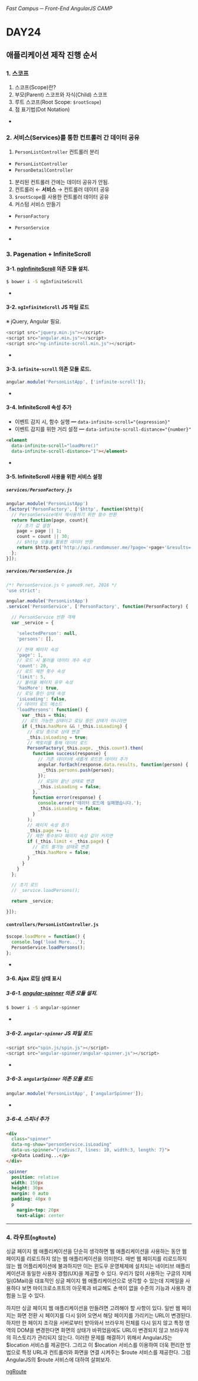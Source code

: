 ###### Fast Campus ─ Front-End AngularJS CAMP

# DAY24

## 애플리케이션 제작 진행 순서

### 1. 스코프

1. 스코프(Scope)란?
1. 부모(Parent) 스코프와 자식(Child) 스코프
1. 루트 스코프(Root Scope: `$rootScope`)
1. 점 표기법(Dot Notation)

-

### 2. 서비스(Services)를 통한 컨트롤러 간 데이터 공유

1. `PersonListController` 컨트롤러 분리
  - `PersonListController`
  - `PersonDetailController`
1. 분리된 컨트롤러 간에는 데이터 공유가 안됨.
1. 컨트롤러 ← **서비스** → 컨트롤러 데이터 공유
1. `$rootScope`를 사용한 컨트롤러 데이터 공유
1. 커스텀 서비스 만들기
  - `PersonFactory`
  - `PersonService`

-

### 3. Pagenation + InfiniteScroll

#### 3-1. [ngInfiniteScroll](https://sroze.github.io/ngInfiniteScroll/) 의존 모듈 설치.

```sh
$ bower i -S ngInfiniteScroll
```

-

#### 3-2. `ngInfiniteScroll` JS 파일 로드

※ jQuery, Angular 필요.

```js
<script src="jquery.min.js"></script>
<script src="angular.min.js"></script>
<script src="ng-infinite-scroll.min.js"></script>
```

-

#### 3-3. `infinite-scroll` 의존 모듈 로드.

```js
angular.module('PersonListApp', ['infinite-scroll']);
```

-

#### 3-4. InfiniteScroll 속성 추가

- 이벤트 감지 시, 함수 실행 ━ `data-infinite-scroll="{expression}"`
- 이벤트 감지를 위한 거리 설정 ━ `data-infinite-scroll-distance="{number}"`

```html
<element
  data-infinite-scroll="loadMore()"
  data-infinite-scroll-distance="1"></element>
```

-

#### 3-5. InfiniteScroll 사용을 위한 서비스 설정

##### `services/PersonFactory.js`

```js
angular.module('PersonListApp')
.factory('PersonFactory', ['$http', function($http){
  // PersonService에서 재사용하기 위한 함수 반환
  return function(page, count){
    // 초기 값 설정
    page = page || 1;
    count = count || 30;
    // $http 모듈을 활용한 데이터 반환
    return $http.get('http://api.randomuser.me/?page='+page+'&results='+count);
  };
}]);
```

##### `services/PersonService.js`

```js
/*! PersonService.js © yamoo9.net, 2016 */
'use strict';

angular.module('PersonListApp')
.service('PersonService', ['PersonFactory', function(PersonFactory) {

  // PersonService 반환 객체
  var _service = {

    'selectedPerson': null,
    'persons': [],

    // 현재 페이지 속성
    'page': 1,
    // 로드 시 불러올 데이터 개수 속성
    'count': 20,
    // 로드 제한 횟수 속성
    'limit': 5,
    // 불러올 페이지 유무 속성
    'hasMore': true,
    // 로딩 중인 상태 속성
    'isLoading': false,
    // 데이터 로드 메소드
    'loadPersons': function() {
      var _this = this;
      // 로드 가능한 상태이고 로딩 중인 상태가 아니라면
      if (_this.hasMore && !_this.isLoading) {
        // 로딩 중으로 상태 변경
        _this.isLoading = true;
        // 팩토리를 통해 데이터 로드
        PersonFactory(_this.page, _this.count).then(
          function success(response) {
            // 기존 데이터에 새롭게 로드한 데이터 추가
            angular.forEach(response.data.results, function(person) {
              _this.persons.push(person);
            });
            // 로딩이 끝난 상태로 변경
            _this.isLoading = false;
          },
          function error(response) {
            console.error('데이터 로드에 실패했습니다.');
            _this.isLoading = false;
          }
        );
        // 페이지 속성 증가
        _this.page += 1;
        // 제한 횟수보다 페이지 속성 값이 커지면
        if (_this.limit < _this.page) {
          // 로드 불가능 상태로 변경
          _this.hasMore = false;
        }
      }
    }
  };

  // 초기 로드
  // _service.loadPersons();

  return _service;

}]);
```

#### `controllers/PersonListController.js`

```js
$scope.loadMore = function() {
  console.log('load More...');
  PersonService.loadPersons();
};
```

-

#### 3-6. Ajax 로딩 상태 표시

##### 3-6-1. [angular-spinner](https://github.com/urish/angular-spinner) 의존 모듈 설치.

```sh
$ bower i -S angular-spinner
```

-

##### 3-6-2. `angular-spinner` JS 파일 로드

```js
<script src="spin.js/spin.js"></script>
<script src="angular-spinner/angular-spinner.js"></script>
```

-

##### 3-6-3. `angularSpinner` 의존 모듈 로드

```js
angular.module('PersonListApp', ['angularSpinner']);
```

-

##### 3-6-4. 스피너 추가

```html
<div
  class="spinner"
  data-ng-show="personService.isLoading"
  data-us-spinner="{radius:7, lines: 10, width:3, length: 7}">
  <p>Data Loading...</p>
</div>
```

```sass
.spinner
  position: relative
  width: 150px
  height: 30px
  margin: 0 auto
  padding: 40px 0
  p
    margin-top: 20px
    text-align: center
```

---

### 4. 라우트(`ngRoute`)

싱글 페이지 웹 애플리케이션을 단순히 생각하면 웹 애플리케이션을 사용하는 동안 웹 페이지를 리로드하지 않는 웹 애플리케이션을 의미한다. 매번 웹 페이지를 리로드하지 않는 웹 어플리케이션에 불과하지만 이는 윈도우 운영체제에 설치되는 네이티브 애플리케이션과 동일한 사용자 경험(UX)을 제공할 수 있다. 우리가 많이 사용하는 구글의 지메일(GMail)을 대표적인 싱글 페이지 웹 애플리케이션으로 생각할 수 있는데 지메일을 사용하다 보면 마이크로소프트의 아웃룩과 비교해도 손색이 없을 수준의 기능과 사용자 경험을 느낄 수 있다.

하지만 싱글 페이지 웹 애플리케이션을 만들려면 고려해야 할 사항이 있다. 일반 웹 페이지는 화면 전환 시 페이지를 다시 읽어 오면서 해당 페이지를 가리키는 URL이 변경된다. 하지만 한 페이지 조각을 서버로부터 받아와서 브라우저 전체를 다시 읽지 않고 특정 영역의 DOM을 변경한다면 화면의 상태가 바뀌었음에도 URL이 변경되지 않고 브라우저의 히스토리가 관리되지 않는다. 이러한 문제를 해결하기 위해서 AngularJS는 $location 서비스를 제공한다. 그리고 이 $location 서비스를 이용하여 더욱 편리한 방법으로 특정 URL과 컨트롤러와 화면을 연결 시켜주는 $route 서비스를 제공한다. 그럼 AngularJS의 $route 서비스에 대하여 살펴보자.

[ngRoute](https://docs.angularjs.org/api/ngRoute)